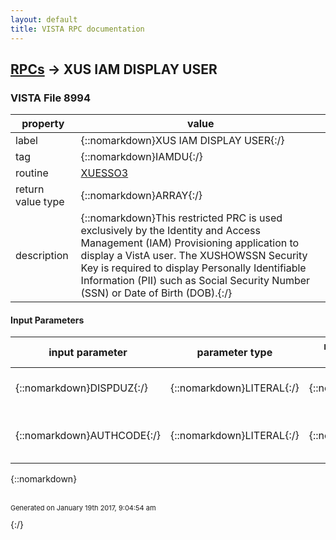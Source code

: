 ```yaml
---
layout: default
title: VISTA RPC documentation
---
```




## [RPCs](TableOfContent.md) &#8594; XUS IAM DISPLAY USER 



### VISTA File 8994 


 property | value 
--- | --- 
 label | {::nomarkdown}XUS IAM DISPLAY USER{:/}
 tag | {::nomarkdown}IAMDU{:/}
 routine | [XUESSO3](http://code.osehra.org/dox/Routine_XUESSO3_source.html)
 return value type | {::nomarkdown}ARRAY{:/}
 description | {::nomarkdown}This restricted PRC is used exclusively by the Identity and Access Management (IAM) Provisioning application to display a VistA user. The XUSHOWSSN Security Key is required to display Personally Identifiable Information (PII) such as Social Security Number (SSN) or Date of Birth (DOB).{:/}

#### Input Parameters

| input parameter | parameter type | maximum data length | required | description | 
| --- | --- | --- | --- | --- | 
| {::nomarkdown}DISPDUZ{:/} | {::nomarkdown}LITERAL{:/} | {::nomarkdown}20{:/} | {::nomarkdown}true{:/} | {::nomarkdown}DUZ (IEN) of user to be displayed.{:/} | 
| {::nomarkdown}AUTHCODE{:/} | {::nomarkdown}LITERAL{:/} | {::nomarkdown}80{:/} | {::nomarkdown}true{:/} | {::nomarkdown}Security Phrase for IAM Provisioning Application.{:/} | 

{::nomarkdown} <br/><br/><p style="font-size: 11px">Generated on January 19th 2017, 9:04:54 am</p>{:/}